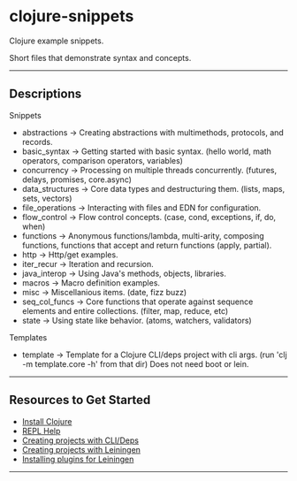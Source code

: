 # clojure-snippets

Clojure example snippets.

Short files that demonstrate syntax and concepts.

----

## Descriptions

Snippets

* abstractions -> Creating abstractions with multimethods, protocols, and records.
* basic_syntax -> Getting started with basic syntax. (hello world, math operators, comparison operators, variables)
* concurrency -> Processing on multiple threads concurrently. (futures, delays, promises, core.async)
* data_structures -> Core data types and destructuring them. (lists, maps, sets, vectors)
* file_operations -> Interacting with files and EDN for configuration.
* flow_control -> Flow control concepts. (case, cond, exceptions, if, do, when)
* functions -> Anonymous functions/lambda, multi-arity, composing functions, functions that accept and return functions (apply, partial).
* http -> Http/get examples.
* iter_recur -> Iteration and recursion.
* java_interop -> Using Java's methods, objects, libraries.
* macros -> Macro definition examples.
* misc -> Miscellanious items. (date, fizz buzz)
* seq_col_funcs -> Core functions that operate against sequence elements and entire collections. (filter, map, reduce, etc)
* state -> Using state like behavior. (atoms, watchers, validators)

Templates

* template -> Template for a Clojure CLI/deps project with cli args. (run 'clj -m template.core -h' from that dir) Does not need boot or lein.

----

## Resources to Get Started

* [Install Clojure](https://gist.github.com/wdhowe/e6fc5e372b85ad8a25fdebf446b1a3e6)
* [REPL Help](https://gist.github.com/wdhowe/4125856d72714724072f4f6b007273a8)
* [Creating projects with CLI/Deps](https://gist.github.com/wdhowe/99a4f463f96730002f4c20a058806dda)
* [Creating projects with Leiningen](https://gist.github.com/wdhowe/78bececa96e577bf26139e4bdc501d47)
* [Installing plugins for Leiningen](https://gist.github.com/wdhowe/a7df51d5ad2e7f969d78a3bc395f8a88)

----
